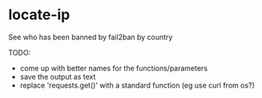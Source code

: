 # locate-ip
See who has been banned by fail2ban by country

TODO: 

- come up with better names for the functions/parameters
- save the output as text
- replace 'requests.get()' with a standard function (eg use curl from os?)
